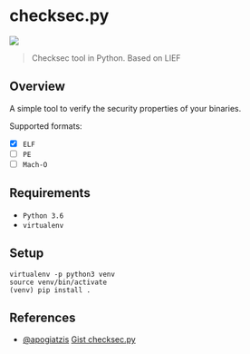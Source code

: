 # checksec.py

![](https://github.com/Wenzel/checksec.py/workflows/build/badge.svg)

> Checksec tool in Python. Based on LIEF

## Overview

A simple tool to verify the security properties of your binaries.

Supported formats:

- [x] `ELF`
- [ ] `PE`
- [ ] `Mach-O`

## Requirements

- `Python 3.6`
- `virtualenv`

## Setup

~~~
virtualenv -p python3 venv
source venv/bin/activate
(venv) pip install .
~~~

## References

- [@apogiatzis](https://github.com/apogiatzis) [Gist checksec.py](https://gist.github.com/apogiatzis/fb617cd118a9882749b5cb167dae0c5d)
